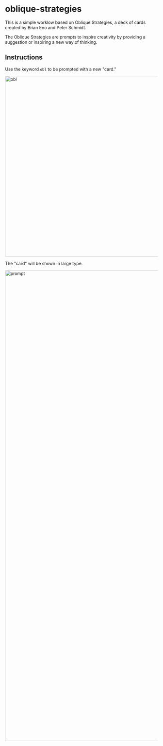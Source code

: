 # oblique-strategies

This is a simple worklow based on Oblique Strategies, a deck of cards created by Brian Eno and Peter Schmidt.

The Oblique Strategies are prompts to inspire creativity by providing a suggestion or inspiring a new way of thinking.

## Instructions ##

Use the keyword `obl` to be prompted with a new "card."

<img width="595" alt="obl" src="https://user-images.githubusercontent.com/122695153/213735525-d75e0096-f667-4cf1-a85e-507d1551f2fb.png">


The "card" will be shown in large type.

<img width="1551" alt="prompt" src="https://user-images.githubusercontent.com/122695153/212519594-96946157-b92b-49e6-9dca-15a8d9c1f835.png">


